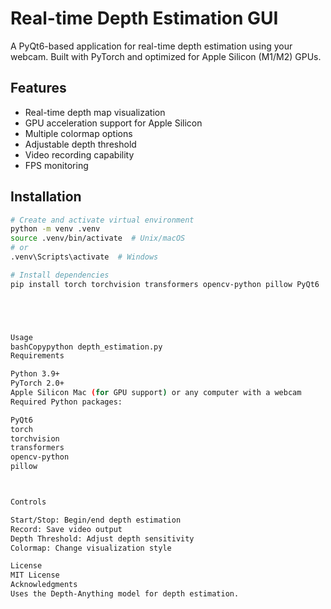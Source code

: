# Real-time Depth Estimation GUI

A PyQt6-based application for real-time depth estimation using your webcam. Built with PyTorch and optimized for Apple Silicon (M1/M2) GPUs.

## Features

- Real-time depth map visualization
- GPU acceleration support for Apple Silicon
- Multiple colormap options
- Adjustable depth threshold
- Video recording capability
- FPS monitoring

## Installation

```bash
# Create and activate virtual environment
python -m venv .venv
source .venv/bin/activate  # Unix/macOS
# or
.venv\Scripts\activate  # Windows

# Install dependencies
pip install torch torchvision transformers opencv-python pillow PyQt6





Usage
bashCopypython depth_estimation.py
Requirements

Python 3.9+
PyTorch 2.0+
Apple Silicon Mac (for GPU support) or any computer with a webcam
Required Python packages:

PyQt6
torch
torchvision
transformers
opencv-python
pillow



Controls

Start/Stop: Begin/end depth estimation
Record: Save video output
Depth Threshold: Adjust depth sensitivity
Colormap: Change visualization style

License
MIT License
Acknowledgments
Uses the Depth-Anything model for depth estimation.
